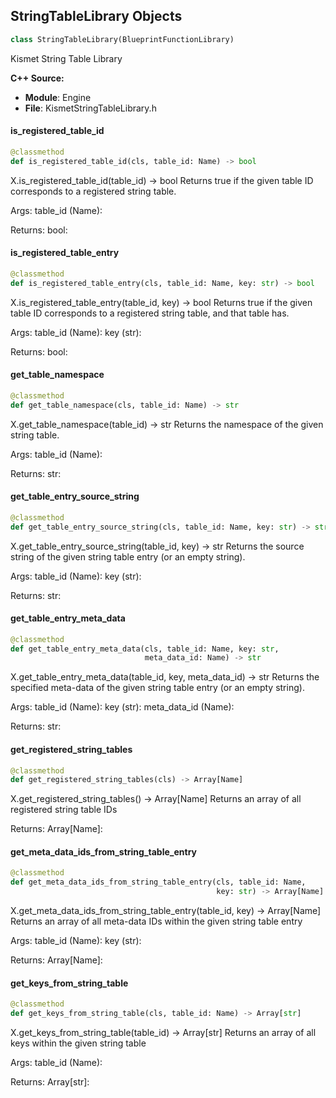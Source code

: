 ## StringTableLibrary Objects

```python
class StringTableLibrary(BlueprintFunctionLibrary)
```

Kismet String Table Library

**C++ Source:**

- **Module**: Engine
- **File**: KismetStringTableLibrary.h

<a id="unreal.StringTableLibrary.is_registered_table_id"></a>

#### is_registered_table_id

```python
@classmethod
def is_registered_table_id(cls, table_id: Name) -> bool
```

X.is_registered_table_id(table_id) -> bool
Returns true if the given table ID corresponds to a registered string table.

Args:
    table_id (Name): 

Returns:
    bool:

<a id="unreal.StringTableLibrary.is_registered_table_entry"></a>

#### is_registered_table_entry

```python
@classmethod
def is_registered_table_entry(cls, table_id: Name, key: str) -> bool
```

X.is_registered_table_entry(table_id, key) -> bool
Returns true if the given table ID corresponds to a registered string table, and that table has.

Args:
    table_id (Name): 
    key (str): 

Returns:
    bool:

<a id="unreal.StringTableLibrary.get_table_namespace"></a>

#### get_table_namespace

```python
@classmethod
def get_table_namespace(cls, table_id: Name) -> str
```

X.get_table_namespace(table_id) -> str
Returns the namespace of the given string table.

Args:
    table_id (Name): 

Returns:
    str:

<a id="unreal.StringTableLibrary.get_table_entry_source_string"></a>

#### get_table_entry_source_string

```python
@classmethod
def get_table_entry_source_string(cls, table_id: Name, key: str) -> str
```

X.get_table_entry_source_string(table_id, key) -> str
Returns the source string of the given string table entry (or an empty string).

Args:
    table_id (Name): 
    key (str): 

Returns:
    str:

<a id="unreal.StringTableLibrary.get_table_entry_meta_data"></a>

#### get_table_entry_meta_data

```python
@classmethod
def get_table_entry_meta_data(cls, table_id: Name, key: str,
                              meta_data_id: Name) -> str
```

X.get_table_entry_meta_data(table_id, key, meta_data_id) -> str
Returns the specified meta-data of the given string table entry (or an empty string).

Args:
    table_id (Name): 
    key (str): 
    meta_data_id (Name): 

Returns:
    str:

<a id="unreal.StringTableLibrary.get_registered_string_tables"></a>

#### get_registered_string_tables

```python
@classmethod
def get_registered_string_tables(cls) -> Array[Name]
```

X.get_registered_string_tables() -> Array[Name]
Returns an array of all registered string table IDs

Returns:
    Array[Name]:

<a id="unreal.StringTableLibrary.get_meta_data_ids_from_string_table_entry"></a>

#### get_meta_data_ids_from_string_table_entry

```python
@classmethod
def get_meta_data_ids_from_string_table_entry(cls, table_id: Name,
                                              key: str) -> Array[Name]
```

X.get_meta_data_ids_from_string_table_entry(table_id, key) -> Array[Name]
Returns an array of all meta-data IDs within the given string table entry

Args:
    table_id (Name): 
    key (str): 

Returns:
    Array[Name]:

<a id="unreal.StringTableLibrary.get_keys_from_string_table"></a>

#### get_keys_from_string_table

```python
@classmethod
def get_keys_from_string_table(cls, table_id: Name) -> Array[str]
```

X.get_keys_from_string_table(table_id) -> Array[str]
Returns an array of all keys within the given string table

Args:
    table_id (Name): 

Returns:
    Array[str]:

<a id="unreal.Field"></a>